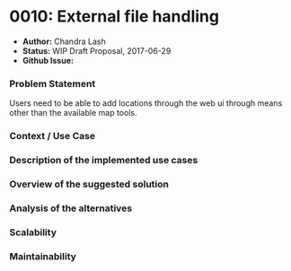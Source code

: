 # 0010: External file handling

- **Author:** Chandra Lash
- **Status:** WIP Draft Proposal, 2017-06-29
- **Github Issue:** 



### Problem Statement

Users need to be able to add locations through the web ui through means other than the available map tools.

### Context / Use Case

### Description of the implemented use cases

### Overview of the suggested solution

### Analysis of the alternatives

### Scalability

### Maintainability



